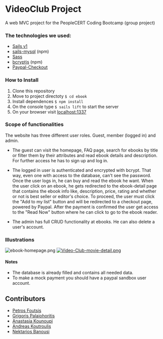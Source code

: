 # VideoClub Project

A web MVC project for the PeopleCERT Coding Bootcamp (group project)

### The technologies we used:

- [Sails v1](https://sailsjs.com)
- [sails-mysql](https://www.npmjs.com/package/sails-mysql) (npm)
- [Sass](https://www.npmjs.com/package/sass)
- [bcryptjs](https://www.npmjs.com/package/bcryptjs) (npm)
- [Paypal-Checkout](https://developer.paypal.com/docs/business/develop/design-guidelines/#button-placement)

### How to Install

1. Clone this repository
2. Move to project directoty `$ cd ebook`
3. Install dependences `$ npm install`
4. On the console type `$ sails lift` to start the server
5. On your browser visit [localhost:1337](localhost:1337)

### Scope of functionalities

The website has three different user roles. Guest, member (logged in) and admin.

- The guest can visit the homepage, FAQ page, search for ebooks by title or filter them by their attributes and read ebook details and description. For further access he has to sign up and log in.

- The logged in user is authenticated and encrypted with bcrypt. That way, even one with access to the database, can't see the password.
  Once the user logs in, he can buy and read the ebook he want. When the user click on an ebook, he gets redirected to the ebook-detail page that contains the ebook info like, description, price, rating and whether or not is best seller or editor's choice. To proceed, the user must click the "Add to my list" button and will be redirected to a checkout page, powered by Paypal. After the payment is confirmed the user get access to the "Read Now" button where he can click to go to the ebook reader.

- The admin has full CRUD functionality at ebooks. He can also delete a user's account.

### Illustrations

![ebook-homepage.png](/images/ebookHomepage.jpg)
[![Video-Club-movie-detail.png](https://i.postimg.cc/fRHfQq1p/Video-Club-movie-detail.png)](https://postimg.cc/bZttQgy9)

#### Notes

- The database is already filled and contains all needed data.
- To make a mock payment you should have a paypal sandbox user account.

## Contributors

- [Petros Foutsis](https://github.com/PetrosFou)
- [Grigoris Palaiohoritis](https://github.com/GrigorisPs)
- [Anastasia Kounoupi](https://github.com/anastasiakounoupi)
- [Andreas Koutroulis](https://github.com/AndreasCtrl)
- [Nektarios Banousi](https://github.com/BanNektarios)
